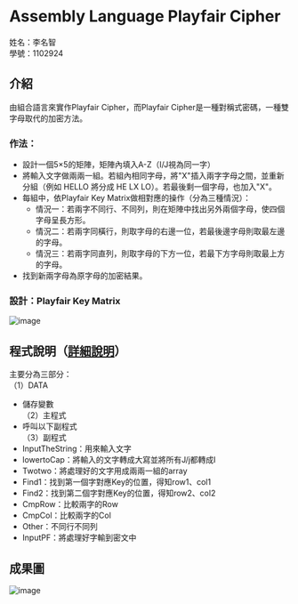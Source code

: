 # Assembly Language Playfair Cipher
姓名：李名智  
學號：1102924  
## 介紹
   由組合語言來實作Playfair Cipher，而Playfair Cipher是一種對稱式密碼，一種雙字母取代的加密方法。
### 作法：
- 設計一個5×5的矩陣，矩陣內填入A-Z（I/J視為同一字）
- 將輸入文字做兩兩一組。若組內相同字母，將"X"插入兩字字母之間，並重新分組（例如  HELLO 將分成 HE LX LO）。若最後剩一個字母，也加入"X"。
- 每組中，依Playfair Key Matrix做相對應的操作（分為三種情況）：
  - 情況一：若兩字不同行、不同列，則在矩陣中找出另外兩個字母，使四個字母呈長方形。
  - 情況二：若兩字同橫行，則取字母的右邊一位，若最後邊字母則取最左邊的字母。
  - 情況三：若兩字同直列，則取字母的下方一位，若最下方字母則取最上方的字母。
- 找到新兩字母為原字母的加密結果。
### 設計：Playfair Key Matrix
![image](https://github.com/user-attachments/assets/7257e03f-b9ba-4223-9e7b-8e30753826a2)
## 程式說明（[詳細說明](https://github.com/MingChih123/AssemblyLanguage_PlayfairCipher/blob/main/Playfair%20Cipher%E7%A8%8B%E5%BC%8F%E8%AA%AA%E6%98%8E.pdf)）
主要分為三部分：  
（1）DATA  
- 儲存變數  
（2）主程式  
- 呼叫以下副程式  
（3）副程式  
- InputTheString：用來輸入文字  
- lowertoCap：將輸入的文字轉成大寫並將所有J/j都轉成I
- Twotwo：將處理好的文字用成兩兩一組的array
- Find1：找到第一個字對應Key的位置，得知row1、col1
- Find2：找到第二個字對應Key的位置，得知row2、col2
- CmpRow：比較兩字的Row
- CmpCol：比較兩字的Col
- Other：不同行不同列
- InputPF：將處理好字輸到密文中

## 成果圖
![image](https://github.com/user-attachments/assets/c63e2c48-3e1b-4b50-acba-592cce923dbc)
